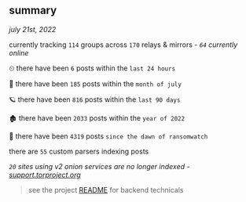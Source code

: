 
## summary
_july 21st, 2022_

currently tracking `114` groups across `170` relays & mirrors - _`64` currently online_

⏲ there have been `6` posts within the `last 24 hours`

🦈 there have been `185` posts within the `month of july`

🪐 there have been `816` posts within the `last 90 days`

🏚 there have been `2033` posts within the `year of 2022`

🦕 there have been `4319` posts `since the dawn of ransomwatch`

there are `55` custom parsers indexing posts

_`20` sites using v2 onion services are no longer indexed - [support.torproject.org](https://support.torproject.org/onionservices/v2-deprecation/)_

> see the project [README](https://github.com/joshhighet/ransomwatch#ransomwatch--) for backend technicals
